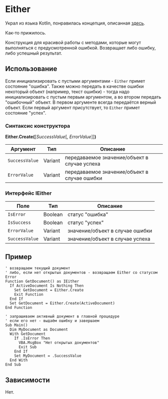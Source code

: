 # Either

Украл из языка Kotlin, понравилась концепция, описанная [здесь](https://habr.com/ru/company/piter/blog/589579/).

Как-то прижилось.

Конструкция для красивой работы с методами, которые могут выполняться с предусмотренной ошибкой. Возвращает либо ошибку, либо успешный результат.

## Использование

Если инициализировать с пустыми аргументами - `Either` примет состояние "ошибка". Также можно передать в качестве ошибки некоторый объект (например, текст ошибки) - тогда надо инициализировать с пустым первым аргументом, а во втором передать "ошибочный" объект. В первом аргументе всегда передаётся верный объект. Если первый аргумент присутствует, то `Either` примет состояние "успех".

### Синтаксис конструктора

**Either.Create(**[*SuccessValue*[, *ErrorValue*]]**)**

| Аргумент       | Тип     | Описание                                     |
| -------------- | ------- | -------------------------------------------- |
| `SuccessValue` | Variant | передаваемое значение/объект в случае успеха |
| `ErrorValue`   | Variant | передаваемое значение/объект в случае ошибки |

### Интерфейс IEither

| Полe           | Тип     | Описание                        |
| -------------- | ------- | ------------------------------- |
| `IsError`      | Boolean | статус "ошибка"                 |
| `IsSuccess`    | Boolean | статус "успех"                  |
| `ErrorValue`   | Variant | значение/объект в случае ошибки |
| `SuccessValue` | Variant | значение/объект в случае успеха |

## Пример

```VBA
' возвращаем текущий документ
' либо, если нет открытых документов - возвращаем Either со статусом Error
Function GetDocument() as IEither
  If ActiveDocument Is Nothing Then
    Set GetDocument = Either.Create
    Exit Function
  End If
  Set GetDocument = Either.Create(ActiveDocument)
End Function

' запрашиваем активный документ в главной процедуре
' если его нет - выдаём ошибку и завершаем
Sub Main()
  Dim MyDocument as Document
  With GetDocument
    If .IsError Then
      VBA.MsgBox "Нет открытых документов"
      Exit Sub
    End If
    Set MyDocument = .SuccessValue
  End With
End Sub
```

## Зависимости

Нет.